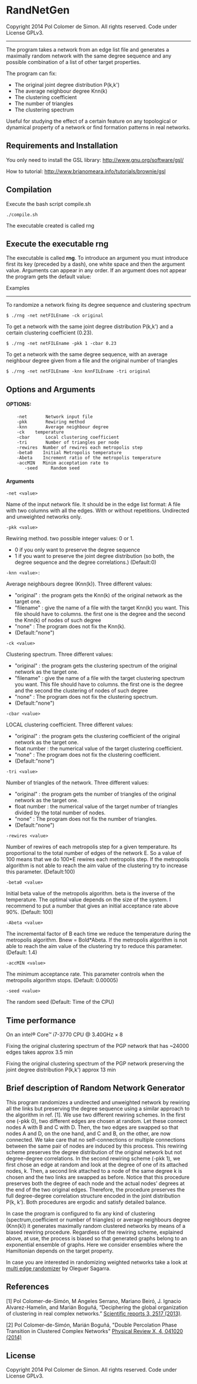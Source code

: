 RandNetGen
========================================================================

 Copyright 2014 Pol Colomer de Simon. All rights reserved. Code under License GPLv3.
______________________________________________________________________________________

The program takes a network from an edge list file and generates a maximally random network with the same degree sequence and any possible combination of a list of other target properties.

The program can fix:
* The original joint degree distribution P(k,k')
* The average neighbour degree Knn(k)
* The clustering coefficient
* The number of triangles
* The clustering spectrum
 
Useful for studying the effect of a certain feature on any topological or dynamical property of a network or find formation patterns in real networks. 

## Requirements and Installation

  You only need to install the GSL library: http://www.gnu.org/software/gsl/
  
  How to tutorial: http://www.brianomeara.info/tutorials/brownie/gsl

## Compilation

  Execute the bash script compile.sh

    ./compile.sh

  The executable created is called rng


## Execute the executable rng

The executable is called **rng**. To introduce an argument you must introduce first its key (preceded by a dash), one white space and then the argument value. 
Arguments can appear in any order. If an argument does not appear the program gets the default value:

Examples
______________
 To randomize a network fixing its degree sequence and clustering spectrum
 
 	$ ./rng -net netFILEname -ck original
 
 
 To get a network with the same joint degree distribution P(k,k') and a certain clustering coefficient (0.23).
 
 	$ ./rng -net netFILEname -pkk 1 -cbar 0.23
 
 
 To get a network with the same degree sequence, with an average neighbour degree given from a file and the original number of triangles
 
 	$ ./rng -net netFILEname -knn knnFILEname -tri original
 
 
 
## Options and Arguments

#### OPTIONS:
```
	-net	   Network input file
	-pkk	   Rewiring method
	-knn	   Average neighbour degree
	-ck	   temperature
	-cbar	   Local clustering coefficient
	-tri	   Number of triangles per node
	-rewires  Number of rewires each metropolis step
	-beta0    Initial Metropolis temperature 
	-Abeta    Increment ratio of the metropolis temperature 
	-accMIN   Minim acceptation rate to
       -seed     Random seed
```
#### Arguments
```
-net <value>
```
Name of the input network file. It should be in the edge list format: 
A file with two columns with all the edges. With or without repetitions.
Undirected and unweighted networks only.

```
-pkk <value>
```
Rewiring method. two possible integer values: 0 or 1.
  * 0 if you only want to preserve the degree sequence
  * 1 if you want to preserve the joint degree distribution (so both, the degree sequence and the degree correlations.)
(Default:0)

```
-knn <value>:
```
Average neighbours degree (Knn(k)). Three different values:
  * "original" : the program gets the Knn(k) of the original network as the target one.
  * "filename" : give the name of a file with the target Knn(k) you want. This file should have to columns. the first one is the degree and the second the Knn(k) of nodes of such degree
  * "none"     : The program does not fix the Knn(k).
  * (Default:"none")

```
-ck <value>
```
Clustering spectrum. Three different values:
  * "original" : the program gets the clustering spectrum of the original network as the target one.
  * "filename" : give the name of a file with the target clustering spectrum you want. This file should have to columns. the first one is the degree and the second the clustering of nodes of such degree
  * "none"     : The program does not fix the clustering spectrum.
  * (Default:"none")

```
-cbar <value>
```
LOCAL clustering coefficient. Three different values:
  * "original"   : the program gets the clustering coefficient of the original network as the target one.
  * float number : the numerical value of the target clustering coefficient.
  * "none"       : The program does not fix the clustering coefficient.
  * (Default:"none")

```
-tri <value>
```
Number of triangles of the network. Three different values:
  * "original"   : the program gets the number of triangles of the original network as the target one.
  * float number : the numerical value of the target number of triangles divided by the total number of nodes.
  * "none"       : The program does not fix the number of triangles.
  * (Default:"none")


```
-rewires <value>
```
Number of rewires of each metropolis step for a given temperature. Its proportional to the total number of edges of the network E. So a value of 100 means that we do 100*E rewires each metropolis step. If the metropolis algorithm is not able to reach the aim value of the clustering try to increase this parameter.
(Default:100)

```
-beta0 <value>
```
Initial beta value of the metropolis algorithm. beta is the inverse of the temperature.
The optimal value depends on the size of the system.
I recommend to put a number that gives an initial acceptance rate above 90%.
(Default: 100)

```
-Abeta <value>
```
The incremental factor of B each time we reduce the temperature during the metropolis algorithm.
Bnew = Bold*Abeta.
If the metropolis algorithm is not able to reach the aim value of the clustering try to reduce this parameter.
(Default: 1.4)

```
-accMIN <value>
```
The minimum acceptance rate.
This parameter controls when the metropolis algorithm stops.
(Default: 0.00005)

```
-seed <value>
```
The random seed
(Default: Time of the CPU)

## Time performance
On an intel® Core™ i7-3770 CPU @ 3.40GHz × 8

Fixing the original clustering spectrum of the PGP network that has ~24000 edges takes approx 3.5 min 

Fixing the original clustering spectrum of the PGP network preserving the joint degree distribution P(k,k') approx 13 min

    

## Brief description of Random Network Generator

This program randomizes a undirected and unweighted network by rewiring all the links but preserving the degree sequence using a similar approach to the algorithm in ref. [1]. We use two different rewiring schemes. In the first one (-pkk 0), two different edges are chosen at random. Let these connect nodes A with B and C with D. Then, the two edges are swapped so that nodes A and D, on the one hand, and C and B, on the other, are now connected. We take care that no self-connections or multiple connections between the same pair of nodes are induced by this process. This rewiring scheme preserves the degree distribution of the original network but not degree-degree correlations. In the second rewiring scheme (-pkk 1), we first chose an edge at random and look at the degree of one of its attached nodes, k. Then, a second link attached to a node of the same degree k is chosen and the two links are swapped as before. Notice that this procedure preserves both the degree of each node and the actual nodes’ degrees at the end of the two original edges. Therefore, the procedure preserves the full degree-degree correlation structure encoded in the joint distribution P(k, k'). Both procedures are ergodic and satisfy detailed balance.

In case the program is configured to fix any kind of clustering (spectrum,coefficient or number of triangles) or average neighbours degree (Knn(k)) it generates maximally random clustered networks by means of a biased rewiring procedure. Regardless of the rewiring scheme, explained above, at use, the process is biased so that generated graphs belong to an exponential ensemble of graphs. Here we consider ensembles where the Hamiltonian depends on the target property.

In case you are interested in randomizing weighted networks take a look at [multi edge randomizer](https://github.com/osagarra/Multi_edge_randomizer) by Oleguer Sagarra.


## References 

[1] Pol Colomer-de-Simón, M Angeles Serrano, Mariano Beiró, 
    J. Ignacio Alvarez-Hamelin, and    Marián Boguñá,
    “Deciphering the global organization of clustering in real
    complex networks.” [Scientific reports 3, 2517 (2013)](http://www.nature.com/srep/2013/130827/srep02517/full/srep02517.html).

[2] Pol Colomer-de-Simón, Marián Boguñá,
    "Double Percolation Phase Transition in Clustered Complex Networks"
    [Physical Review X, 4, 041020 (2014)](https://journals.aps.org/prx/abstract/10.1103/PhysRevX.4.041020)

## License

Copyright 2014 Pol Colomer de Simon.
All rights reserved. 
Code under License GPLv3.




